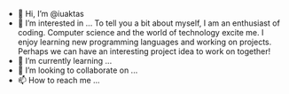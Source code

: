 - 👋 Hi, I’m @iuaktas
- 👀 I’m interested in ... To tell you a bit about myself, I am an enthusiast of coding. Computer science and the world of technology excite me. I enjoy learning new programming languages and working on projects. Perhaps we can have an interesting project idea to work on together!
- 🌱 I’m currently learning ... 
- 💞️ I’m looking to collaborate on ...
- 📫 How to reach me ...

<!---
iuaktas/iuaktas is a ✨ special ✨ repository because its `README.md` (this file) appears on your GitHub profile.
You can click the Preview link to take a look at your changes.
--->
